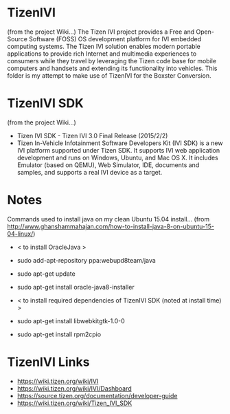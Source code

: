 # TizenIVI
(from the project Wiki...) 
The Tizen IVI project provides a Free and Open-Source Software (FOSS) OS development platform for IVI embedded computing systems.  The Tizen IVI solution enables modern portable applications to provide rich Internet and multimedia experiences to consumers while they travel by leveraging the Tizen code base for mobile computers and handsets and extending its functionality into vehicles.  This folder is my attempt to make use of TizenIVI for the Boxster Conversion.


# TizenIVI SDK
(from the project Wiki...)
* Tizen IVI SDK - Tizen IVI 3.0 Final Release (2015/2/2)
* Tizen In-Vehicle Infotainment Software Developers Kit (IVI SDK) is a new IVI platform supported under Tizen SDK. It supports IVI web application development and runs on Windows, Ubuntu, and Mac OS X. It includes Emulator (based on QEMU), Web Simulator, IDE, documents and samples, and supports a real IVI device as a target.


# Notes
Commands used to install java on my clean Ubuntu 15.04 install...
(from http://www.ghanshammahajan.com/how-to-install-java-8-on-ubuntu-15-04-linux/)

* < to install OracleJava >
* sudo add-apt-repository ppa:webupd8team/java
* sudo apt-get update
* sudo apt-get install oracle-java8-installer

* < to install required dependencies of TizenIVI SDK (noted at install time) >
* sudo apt-get install libwebkitgtk-1.0-0
* sudo apt-get install rpm2cpio


# TizenIVI Links
* https://wiki.tizen.org/wiki/IVI
* https://wiki.tizen.org/wiki/IVI/Dashboard
* https://source.tizen.org/documentation/developer-guide
* https://wiki.tizen.org/wiki/Tizen_IVI_SDK


